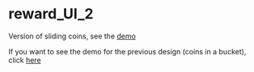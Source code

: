 # reward_UI_2
Version of sliding coins, see the [demo](https://drive.google.com/file/d/1Ymxj5HduLCfxOsyBpDs-On_ZCayV46up/view?usp=sharing)

If you want to see the demo for the previous design (coins in a bucket), click [here](https://drive.google.com/file/d/1FQX6uVARFl_FDgsikwPrAgKSk2a3Bvro/view?usp=sharing)
